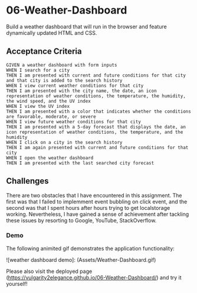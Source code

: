 # 06-Weather-Dashboard

Build a weather dashboard that will run in the browser and feature dynamically updated HTML and CSS.

## Acceptance Criteria

```
GIVEN a weather dashboard with form inputs
WHEN I search for a city
THEN I am presented with current and future conditions for that city and that city is added to the search history
WHEN I view current weather conditions for that city
THEN I am presented with the city name, the date, an icon representation of weather conditions, the temperature, the humidity, the wind speed, and the UV index
WHEN I view the UV index
THEN I am presented with a color that indicates whether the conditions are favorable, moderate, or severe
WHEN I view future weather conditions for that city
THEN I am presented with a 5-day forecast that displays the date, an icon representation of weather conditions, the temperature, and the humidity
WHEN I click on a city in the search history
THEN I am again presented with current and future conditions for that city
WHEN I open the weather dashboard
THEN I am presented with the last searched city forecast
```

## Challenges

There are two obstacles that I have encountered in this assignment. The first was that I failed to implemment event bubbling on click event, and the second was that I spent hours after hours trying to get localstorage working. Nevertheless, I have gained a sense of achievement after tackling these issues by resorting to Google, YouTube, StackOverflow.

### Demo

The following animited gif demonstrates the application functionality:

![weather dashboard demo]: (Assets/Weather-Dashboard.gif)

Please also visit the deployed page (https://vulgarity2elegance.github.io/06-Weather-Dashboard/) and try it yourself!
